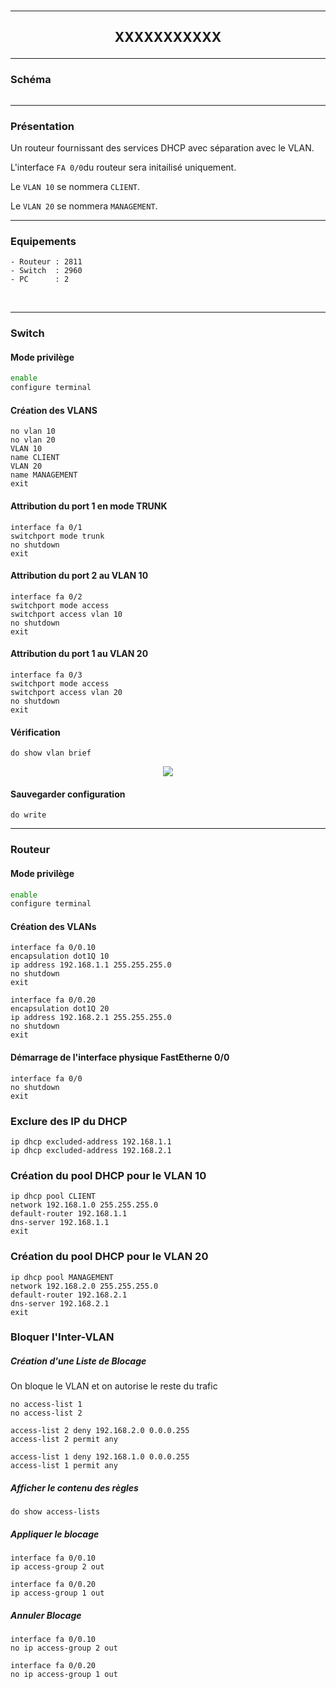 <br />

----------------------------------------------------------------------------------------------------------------------------------
## <p align='center'> XXXXXXXXXXX </p>


----------------------------------------------------------------------------------------------------------------------------------
### Schéma
<p align='center'><img src=''> </p>

----------------------------------------------------------------------------------------------------------------------------------
### Présentation
Un routeur fournissant des services DHCP avec séparation avec le VLAN.

L'interface `FA 0/0`du routeur sera initailisé uniquement.

Le `VLAN 10` se nommera `CLIENT`.

Le `VLAN 20` se nommera `MANAGEMENT`.

----------------------------------------------------------------------------------------------------------------------------------
### Equipements
```
- Routeur : 2811
- Switch  : 2960
- PC      : 2
```
<br />

----------------------------------------------------------------------------------------------------------------------------------
### Switch


#### Mode privilège
```bash
enable
configure terminal
```

#### Création des VLANS
```
no vlan 10
no vlan 20
VLAN 10
name CLIENT
VLAN 20
name MANAGEMENT
exit
```


#### Attribution du port 1 en mode TRUNK
```
interface fa 0/1
switchport mode trunk
no shutdown
exit
```

#### Attribution du port 2 au VLAN 10
```
interface fa 0/2
switchport mode access
switchport access vlan 10
no shutdown
exit
```


#### Attribution du port 1 au VLAN 20
```
interface fa 0/3
switchport mode access
switchport access vlan 20
no shutdown
exit
```

#### Vérification
```
do show vlan brief
```

<p align ='center'> <img src='https://github.com/dexter74/Cisco/assets/35907/1a7328bc-f4f1-4840-a9bb-e8a9164169ef'> </p>


#### Sauvegarder configuration
```
do write
```


----------------------------------------------------------------------------------------------------------------------------------
### Routeur
#### Mode privilège
```bash
enable
configure terminal
```

#### Création des VLANs
```
interface fa 0/0.10
encapsulation dot1Q 10
ip address 192.168.1.1 255.255.255.0
no shutdown
exit

interface fa 0/0.20
encapsulation dot1Q 20
ip address 192.168.2.1 255.255.255.0
no shutdown
exit
```

#### Démarrage de l'interface physique FastEtherne 0/0
```
interface fa 0/0
no shutdown
exit
```

### Exclure des IP du DHCP
```
ip dhcp excluded-address 192.168.1.1
ip dhcp excluded-address 192.168.2.1
```

### Création du pool DHCP pour le VLAN 10
```
ip dhcp pool CLIENT
network 192.168.1.0 255.255.255.0
default-router 192.168.1.1
dns-server 192.168.1.1
exit
```

### Création du pool DHCP pour le VLAN 20
```
ip dhcp pool MANAGEMENT
network 192.168.2.0 255.255.255.0
default-router 192.168.2.1
dns-server 192.168.2.1
exit
```


### Bloquer l'Inter-VLAN
##### Création d'une Liste de Blocage
On bloque le VLAN et on autorise le reste du trafic
```
no access-list 1
no access-list 2

access-list 2 deny 192.168.2.0 0.0.0.255
access-list 2 permit any

access-list 1 deny 192.168.1.0 0.0.0.255
access-list 1 permit any
```

##### Afficher le contenu des règles
```
do show access-lists
```

##### Appliquer le blocage
```
interface fa 0/0.10
ip access-group 2 out

interface fa 0/0.20
ip access-group 1 out
```

##### Annuler Blocage
```
interface fa 0/0.10
no ip access-group 2 out

interface fa 0/0.20
no ip access-group 1 out
```
